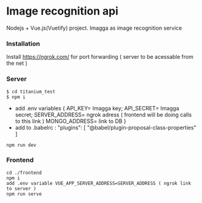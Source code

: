 # Image recognition api



Nodejs + Vue.js(Vuetify) project. Imagga as image recognition service

### Installation
Install https://ngrok.com/ for port forwarding ( server to be acessable from the net )
### Server
```shad
$ cd titanium_test
$ npm i
```
- add .env variables { API_KEY= Imagga key; API_SECRET= Imagga secret; SERVER_ADDRESS= ngrok adress ( frontend will be doing calls to this link ) MONGO_ADDRESS= link to DB } 
- add to .babelrc : "plugins": [ "@babel/plugin-proposal-class-properties" ]

```
npm run dev
```
### Frontend
```shad
cd ./frontend
npm i
add .env variable VUE_APP_SERVER_ADDRESS=SERVER_ADDRESS ( ngrok link to server )
npm run serve
